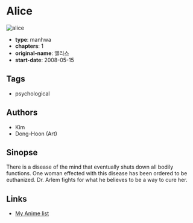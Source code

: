 # Alice

![alice](https://cdn.myanimelist.net/images/manga/3/30499.jpg)

-   **type**: manhwa
-   **chapters**: 1
-   **original-name**: 앨리스
-   **start-date**: 2008-05-15

## Tags

-   psychological

## Authors

-   Kim
-   Dong-Hoon (Art)

## Sinopse

There is a disease of the mind that eventually shuts down all bodily functions. One woman effected with this disease has been ordered to be euthanized. Dr. Arlem fights for what he believes to be a way to cure her.

## Links

-   [My Anime list](https://myanimelist.net/manga/19538/Alice)
